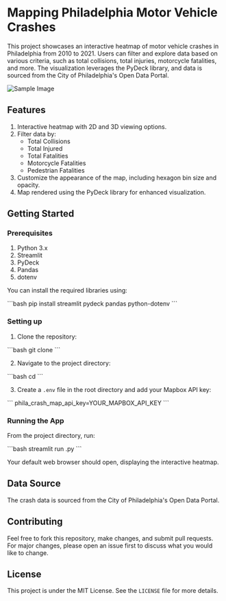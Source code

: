 # Mapping Philadelphia Motor Vehicle Crashes

This project showcases an interactive heatmap of motor vehicle crashes in Philadelphia from 2010 to 2021. Users can filter and explore data based on various criteria, such as total collisions, total injuries, motorcycle fatalities, and more. The visualization leverages the PyDeck library, and data is sourced from the City of Philadelphia's Open Data Portal.

![Sample Image](sample_image.png)  <!-- Include a screenshot of the heatmap for better visualization -->

## Features

1. Interactive heatmap with 2D and 3D viewing options.
2. Filter data by:
   - Total Collisions
   - Total Injured
   - Total Fatalities
   - Motorcycle Fatalities
   - Pedestrian Fatalities
3. Customize the appearance of the map, including hexagon bin size and opacity.
4. Map rendered using the PyDeck library for enhanced visualization.

## Getting Started

### Prerequisites

1. Python 3.x
2. Streamlit
3. PyDeck
4. Pandas
5. dotenv

You can install the required libraries using:

\```bash
pip install streamlit pydeck pandas python-dotenv
\```

### Setting up

1. Clone the repository:

\```bash
git clone <repository-link>
\```

2. Navigate to the project directory:

\```bash
cd <directory-name>
\```

3. Create a `.env` file in the root directory and add your Mapbox API key:

\```
phila_crash_map_api_key=YOUR_MAPBOX_API_KEY
\```

### Running the App

From the project directory, run:

\```bash
streamlit run <script-name>.py
\```

Your default web browser should open, displaying the interactive heatmap.

## Data Source

The crash data is sourced from the City of Philadelphia's Open Data Portal.

## Contributing

Feel free to fork this repository, make changes, and submit pull requests. For major changes, please open an issue first to discuss what you would like to change.

## License

This project is under the MIT License. See the `LICENSE` file for more details.
